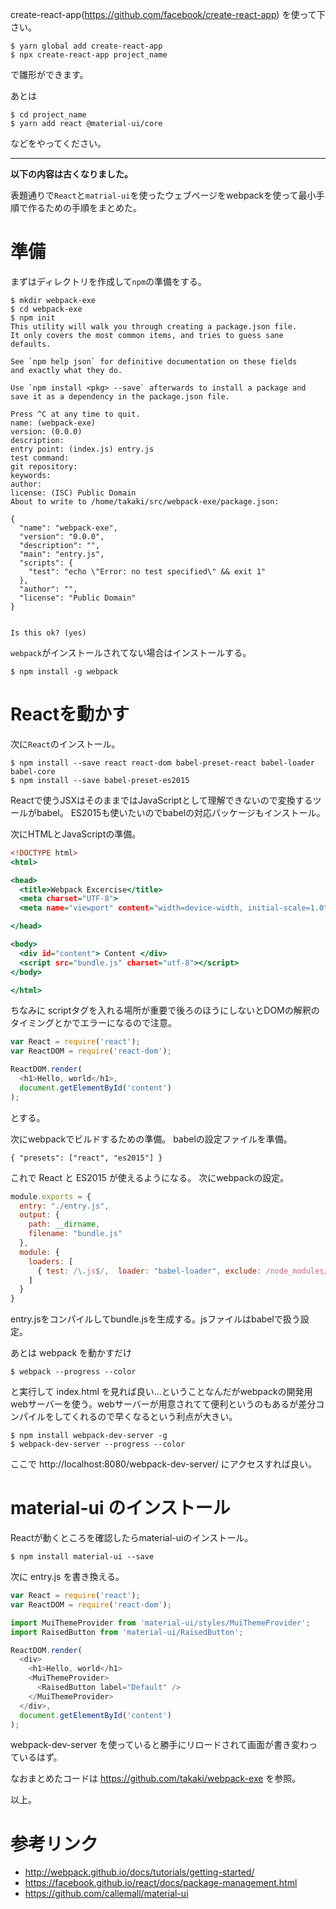 
create-react-app(https://github.com/facebook/create-react-app) を使って下さい。

```
$ yarn global add create-react-app
$ npx create-react-app project_name
```
で雛形ができます。

あとは

```
$ cd project_name
$ yarn add react @material-ui/core
```

などをやってください。


---
**以下の内容は古くなりました。**


表題通りで`React`と`matrial-ui`を使ったウェブページをwebpackを使って最小手順で作るための手順をまとめた。

# 準備
まずはディレクトリを作成して`npm`の準備をする。

```
$ mkdir webpack-exe
$ cd webpack-exe
$ npm init
This utility will walk you through creating a package.json file.
It only covers the most common items, and tries to guess sane defaults.

See `npm help json` for definitive documentation on these fields
and exactly what they do.

Use `npm install <pkg> --save` afterwards to install a package and
save it as a dependency in the package.json file.

Press ^C at any time to quit.
name: (webpack-exe) 
version: (0.0.0) 
description: 
entry point: (index.js) entry.js
test command: 
git repository: 
keywords: 
author: 
license: (ISC) Public Domain
About to write to /home/takaki/src/webpack-exe/package.json:

{
  "name": "webpack-exe",
  "version": "0.0.0",
  "description": "",
  "main": "entry.js",
  "scripts": {
    "test": "echo \"Error: no test specified\" && exit 1"
  },
  "author": "",
  "license": "Public Domain"
}


Is this ok? (yes) 

```

`webpack`がインストールされてない場合はインストールする。

```
$ npm install -g webpack
```
# Reactを動かす
次に`React`のインストール。

```
$ npm install --save react react-dom babel-preset-react babel-loader babel-core
$ npm install --save babel-preset-es2015
```
Reactで使うJSXはそのままではJavaScriptとして理解できないので変換するツールがbabel。
ES2015も使いたいのでbabelの対応パッケージもインストール。

次にHTMLとJavaScriptの準備。

```html:index.html
<!DOCTYPE html>
<html>

<head>
  <title>Webpack Excercise</title>
  <meta charset="UTF-8">
  <meta name="viewport" content="width=device-width, initial-scale=1.0">

</head>

<body>
  <div id="content"> Content </div>
  <script src="bundle.js" charset="utf-8"></script>
</body>

</html>
```
ちなみに scriptタグを入れる場所が重要で後ろのほうにしないとDOMの解釈のタイミングとかでエラーになるので注意。

```javascript:entry.js
var React = require('react');
var ReactDOM = require('react-dom');

ReactDOM.render(
  <h1>Hello, world</h1>,
  document.getElementById('content')
);
```
とする。

次にwebpackでビルドするための準備。
babelの設定ファイルを準備。

```javascript:.babelrc
{ "presets": ["react", "es2015"] }
```
これで React と ES2015 が使えるようになる。
次にwebpackの設定。

```javascript:webpack.config.js
module.exports = {
  entry: "./entry.js",
  output: {
    path: __dirname,
    filename: "bundle.js"
  },
  module: {
    loaders: [
      { test: /\.js$/,  loader: "babel-loader", exclude: /node_modules/ }
    ]
  }
}
```
entry.jsをコンパイルしてbundle.jsを生成する。jsファイルはbabelで扱う設定。

あとは webpack を動かすだけ

```
$ webpack --progress --color
```

と実行して index.html を見れば良い…ということなんだがwebpackの開発用webサーバーを使う。webサーバーが用意されてて便利というのもあるが差分コンパイルをしてくれるので早くなるという利点が大きい。

```
$ npm install webpack-dev-server -g
$ webpack-dev-server --progress --color

```

ここで http://localhost:8080/webpack-dev-server/ にアクセスすれば良い。


# material-ui のインストール

Reactが動くところを確認したらmaterial-uiのインストール。

```
$ npm install material-ui --save
```

次に entry.js を書き換える。

```javascript:entry.js
var React = require('react');
var ReactDOM = require('react-dom');

import MuiThemeProvider from 'material-ui/styles/MuiThemeProvider';
import RaisedButton from 'material-ui/RaisedButton';

ReactDOM.render(
  <div>
    <h1>Hello, world</h1>
    <MuiThemeProvider>
      <RaisedButton label="Default" />
    </MuiThemeProvider>
  </div>,
  document.getElementById('content')
);
```

webpack-dev-server を使っていると勝手にリロードされて画面が書き変わっているはず。

なおまとめたコードは https://github.com/takaki/webpack-exe を参照。

以上。

# 参考リンク
* http://webpack.github.io/docs/tutorials/getting-started/
* https://facebook.github.io/react/docs/package-management.html
* https://github.com/callemall/material-ui

